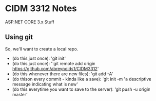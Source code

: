 # CIDM 3312 Notes

ASP.NET CORE 3.x Stuff

## Using git

So, we'll want to create a local repo.

* (do this just once): 'git init'
* (do this just once): ''git remote add origin https://github.com/abreynolds1/CIDM3312'
* (do this whenever there are new files): 'git add -A'
* (do thison every commit - kinda like a save): 'git init -m 'a descriptive message indicating what is new'
* (do this everytime you want to save to the server): 'git push -u origin master'